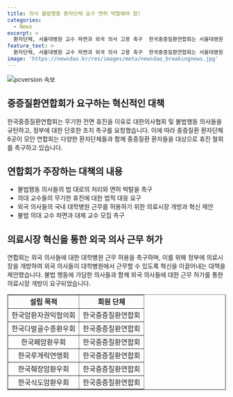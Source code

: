 ```yaml
---
title: 의사 불법행동 환자단체 요구 면허 박탈해야 함!
categories:
  - News
excerpt: >
  환자단체, 서울대병원 교수 파면과 외국 의사 고용 촉구  한국중증질환연합회는 서울대병원 교수의 무기한 휴진 촉구, 불법행동 의사들에 대한 법적 조치와 함께 외국 의사의 대학병원 근무 허용을 요구했다. 연합회는 서울대병원의 파면과 대체 교수 모집을 촉구하며, 정부에 대한 법 집행과 헌법가치 확립을 촉구했다. 이에 대한 국민들의 지지를 얻을 것으로 예상된다.
feature_text: >
  환자단체, 서울대병원 교수 파면과 외국 의사 고용 촉구  한국중증질환연합회는 서울대병원 교수의 무기한 휴진 촉구, 불법행동 의사들에 대한 법적 조치와 함께 외국 의사의 대학병원 근무 허용을 요구했다. 연합회는 서울대병원의 파면과 대체 교수 모집을 촉구하며, 정부에 대한 법 집행과 헌법가치 확립을 촉구했다. 이에 대한 국민들의 지지를 얻을 것으로 예상된다.
image: 'https://newsdao.kr/res/images/meta/newsdao_breakingnews.jpg'
---
```


<p><img src="https://newsdao.kr/res/images/meta/newsdao_breakingnews.jpg" alt="pcversion 속보" /></p>

<h2 data-ke-size="size26">중증질환연합회가 요구하는 혁신적인 대책</h2>

<p data-ke-size="size16">한국중증질환연합회는 무기한 전면 휴진을 이유로 대한의사협회 및 불법행동 의사들을 규탄하고, 정부에 대한 단호한 조치 촉구를 요청했습니다. 이에 따라 중증질환 환자단체 6곳이 모인 연합회는 다양한 환자단체들과 함께 중증질환 환자들을 대상으로 휴진 철회를 촉구하고 있습니다.</p>

<h2 data-ke-size="size26">연합회가 주장하는 대책의 내용</h2>

<ul>
<li>불법행동 의사들의 법 대로의 처리와 면허 박탈을 촉구</li>
<li>의대 교수들의 무기한 휴진에 대한 법적 대응 요구</li>
<li>외국 의사들의 국내 대학병원 근무를 허용하기 위한 의료시장 개방과 혁신 제안</li>
<li>불법 의대 교수 파면과 대체 교수 모집 촉구</li>
</ul>

<h2 data-ke-size="size26">의료시장 혁신을 통한 외국 의사 근무 허가</h2>

<p data-ke-size="size16">연합회는 외국 의사들에 대한 대학병원 근무 허용을 촉구하며, 이를 위해 정부에 의료시장을 개방하여 외국 의사들이 대학병원에서 근무할 수 있도록 혁신을 이끌어내는 대책을 제안했습니다. 불법 행동에 가담한 의사들과 함께 외국 의사들에 대한 근무 허가를 통한 의료시장 개방이 요구되었습니다.</p>

<table style="width: 100%;" border="1">
<tbody>
<tr>
<td style="text-align: center; height: 17px;"><b>설립 목적</b></td>
<td style="text-align: center; height: 17px;"><b>회원 단체</b></td>
</tr>
<tr>
<td style="text-align: center; height: 17px;">한국암환자권익협의회</td>
<td style="text-align: center; height: 17px;">한국중증질환연합회</td>
</tr>
<tr>
<td style="text-align: center; height: 17px;">한국다발골수종환우회</td>
<td style="text-align: center; height: 17px;">한국중증질환연합회</td>
</tr>
<tr>
<td style="text-align: center; height: 17px;">한국폐암환우회</td>
<td style="text-align: center; height: 17px;">한국중증질환연합회</td>
</tr>
<tr>
<td style="text-align: center; height: 17px;">한국루게릭연맹회</td>
<td style="text-align: center; height: 17px;">한국중증질환연합회</td>
</tr>
<tr>
<td style="text-align: center; height: 17px;">한국췌장암환우회</td>
<td style="text-align: center; height: 17px;">한국중증질환연합회</td>
</tr>
<tr>
<td style="text-align: center; height: 17px;">한국식도암환우회</td>
<td style="text-align: center; height: 17px;">한국중증질환연합회</td>
</tr>
</tbody>
</table>

<p data-ke-size="size16">&nbsp;</p>

